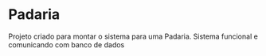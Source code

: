 # Padaria
Projeto criado para montar o sistema para uma Padaria. Sistema funcional e comunicando com banco de dados
